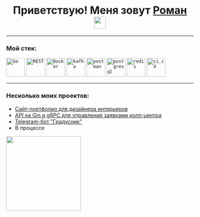 <h1 align="center">Приветствую! Меня зовут <a href="https://t.me/Kolesnikov_R0man" target="_blank">Роман</a>
<img src="https://github.com/blackcater/blackcater/raw/main/images/Hi.gif" height="32"/></h1>

----
### Мой стек: 
<div >
	<code><img width="50" src="https://raw.githubusercontent.com/marwin1991/profile-technology-icons/refs/heads/main/icons/go.png" alt="Go" title="Go"/></code>
	<code><img width="50" src="https://raw.githubusercontent.com/marwin1991/profile-technology-icons/refs/heads/main/icons/rest.png" alt="REST" title="REST"/></code>
	<code><img width="50" src="https://raw.githubusercontent.com/marwin1991/profile-technology-icons/refs/heads/main/icons/docker.png" alt="Docker" title="Docker"/></code>
	<code><img width="50" src="https://raw.githubusercontent.com/marwin1991/profile-technology-icons/refs/heads/main/icons/kafka.png" alt="kafka" title="kafka"/></code>
	<code><img width="50" src="https://raw.githubusercontent.com/marwin1991/profile-technology-icons/refs/heads/main/icons/postman.png" alt="postman" title="postman"/></code>
	<code><img width="50" src="https://raw.githubusercontent.com/marwin1991/profile-technology-icons/refs/heads/main/icons/postgresql.png" alt="postgresql" title="postgresql"/></code>
	<code><img width="50" src="https://raw.githubusercontent.com/marwin1991/profile-technology-icons/refs/heads/main/icons/redis.png" alt="redis" title="redis"/></code>
	<code><img width="50" src="https://raw.githubusercontent.com/marwin1991/profile-technology-icons/refs/heads/main/icons/ci_cd.png" alt="ci_cd" title="ci_cd"/></code>
</div>

---
### Несколько моих проектов:
* [Сайт-портфолио для дизайнера интерьеров](https://rodesign.ru/)
* [API на Gin и gRPC для управления заявками колл-центра](https://github.com/Epicpt/calls-service)
* [Telegram-бот "Градусник"](https://github.com/Epicpt/weather-bot)
* В процессе 
<img src="https://raw.githubusercontent.com/mayankchaudhary26/Cool-Readme-ideas/master/data/giphy.gif" width="200" height="200" />
